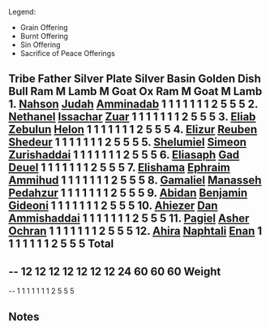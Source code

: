 Legend:

-   Grain Offering
-   Burnt Offering
-   Sin Offering
-   Sacrifice of Peace Offerings

Tribe
Father
Silver Plate
Silver Basin
Golden Dish
Bull
Ram
M Lamb
M Goat
Ox
Ram
M Goat
M Lamb
1.
[Nahson](index.php?title=Nahson&action=edit&redlink=1 "Nahson (page does not exist)")
[Judah](index.php?title=Judah&action=edit&redlink=1 "Judah (page does not exist)")
[Amminadab](index.php?title=Amminadab&action=edit&redlink=1 "Amminadab (page does not exist)")
1
1
1
1
1
1
1
2
5
5
5
2.
[Nethanel](index.php?title=Nethanel&action=edit&redlink=1 "Nethanel (page does not exist)")
[Issachar](index.php?title=Issachar&action=edit&redlink=1 "Issachar (page does not exist)")
[Zuar](index.php?title=Zuar&action=edit&redlink=1 "Zuar (page does not exist)")
1
1
1
1
1
1
1
2
5
5
5
3.
[Eliab](index.php?title=Eliab&action=edit&redlink=1 "Eliab (page does not exist)")
[Zebulun](index.php?title=Zebulun&action=edit&redlink=1 "Zebulun (page does not exist)")
[Helon](index.php?title=Helon&action=edit&redlink=1 "Helon (page does not exist)")
1
1
1
1
1
1
1
2
5
5
5
4.
[Elizur](index.php?title=Elizur&action=edit&redlink=1 "Elizur (page does not exist)")
[Reuben](index.php?title=Reuben&action=edit&redlink=1 "Reuben (page does not exist)")
[Shedeur](index.php?title=Shedeur&action=edit&redlink=1 "Shedeur (page does not exist)")
1
1
1
1
1
1
1
2
5
5
5
5.
[Shelumiel](index.php?title=Shelumiel&action=edit&redlink=1 "Shelumiel (page does not exist)")
[Simeon](index.php?title=Simeon&action=edit&redlink=1 "Simeon (page does not exist)")
[Zurishaddai](index.php?title=Zurishaddai&action=edit&redlink=1 "Zurishaddai (page does not exist)")
1
1
1
1
1
1
1
2
5
5
5
6.
[Eliasaph](index.php?title=Eliasaph&action=edit&redlink=1 "Eliasaph (page does not exist)")
[Gad](index.php?title=Gad&action=edit&redlink=1 "Gad (page does not exist)")
[Deuel](index.php?title=Deuel&action=edit&redlink=1 "Deuel (page does not exist)")
1
1
1
1
1
1
1
2
5
5
5
7.
[Elishama](index.php?title=Elishama&action=edit&redlink=1 "Elishama (page does not exist)")
[Ephraim](index.php?title=Ephraim&action=edit&redlink=1 "Ephraim (page does not exist)")
[Ammihud](index.php?title=Ammihud&action=edit&redlink=1 "Ammihud (page does not exist)")
1
1
1
1
1
1
1
2
5
5
5
8.
[Gamaliel](index.php?title=Gamaliel&action=edit&redlink=1 "Gamaliel (page does not exist)")
[Manasseh](index.php?title=Manasseh&action=edit&redlink=1 "Manasseh (page does not exist)")
[Pedahzur](index.php?title=Pedahzur&action=edit&redlink=1 "Pedahzur (page does not exist)")
1
1
1
1
1
1
1
2
5
5
5
9.
[Abidan](index.php?title=Abidan&action=edit&redlink=1 "Abidan (page does not exist)")
[Benjamin](index.php?title=Benjamin&action=edit&redlink=1 "Benjamin (page does not exist)")
[Gideoni](index.php?title=Gideoni&action=edit&redlink=1 "Gideoni (page does not exist)")
1
1
1
1
1
1
1
2
5
5
5
10.
[Ahiezer](index.php?title=Ahiezer&action=edit&redlink=1 "Ahiezer (page does not exist)")
[Dan](index.php?title=Dan&action=edit&redlink=1 "Dan (page does not exist)")
[Ammishaddai](index.php?title=Ammishaddai&action=edit&redlink=1 "Ammishaddai (page does not exist)")
1
1
1
1
1
1
1
2
5
5
5
11.
[Pagiel](index.php?title=Pagiel&action=edit&redlink=1 "Pagiel (page does not exist)")
[Asher](index.php?title=Asher&action=edit&redlink=1 "Asher (page does not exist)")
[Ochran](index.php?title=Ochran&action=edit&redlink=1 "Ochran (page does not exist)")
1
1
1
1
1
1
1
2
5
5
5
12.
[Ahira](index.php?title=Ahira&action=edit&redlink=1 "Ahira (page does not exist)")
[Naphtali](index.php?title=Naphtali&action=edit&redlink=1 "Naphtali (page does not exist)")
[Enan](index.php?title=Enan&action=edit&redlink=1 "Enan (page does not exist)")
1
1
1
1
1
1
1
2
5
5
5
Total
--
--
12
12
12
12
12
12
12
24
60
60
60
Weight
--
--
1
1
1
1
1
1
1
2
5
5
5
## Notes



